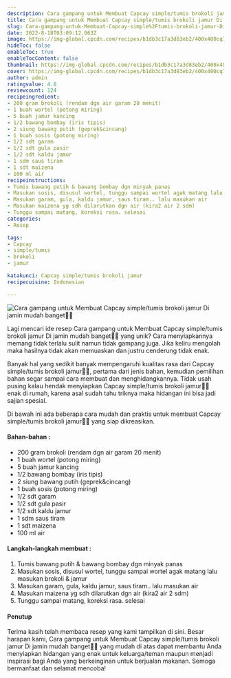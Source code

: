 ```yaml
---
description: Cara gampang untuk Membuat Capcay simple/tumis brokoli jamur Di jamin mudah banget"
title: Cara gampang untuk Membuat Capcay simple/tumis brokoli jamur Di jamin mudah banget
slug: Cara-gampang-untuk-Membuat-Capcay-simple%2Ftumis-brokoli-jamur-Di-jamin-mudah-banget
date: 2022-8-18T03:09:12.063Z
image: https://img-global.cpcdn.com/recipes/b1db3c17a3d83eb2/400x400cq70/photo.jpg
hideToc: false
enableToc: true
enableTocContent: false
thumbnail: https://img-global.cpcdn.com/recipes/b1db3c17a3d83eb2/400x400cq70/photo.jpg
cover: https://img-global.cpcdn.com/recipes/b1db3c17a3d83eb2/400x400cq70/photo.jpg
author: admin
ratingvalue: 4.8
reviewcount: 124
recipeingredient:
- 200 gram brokoli (rendam dgn air garam 20 menit)
- 1 buah wortel (potong miring)
- 5 buah jamur kancing
- 1/2 bawang bombay (iris tipis)
- 2 siung bawang putih (geprek&cincang)
- 1 buah sosis (potong miring)
- 1/2 sdt garam
- 1/2 sdt gula pasir
- 1/2 sdt kaldu jamur
- 1 sdm saus tiram
- 1 sdt maizena
- 100 ml air
recipeinstructions:
- Tumis bawang putih & bawang bombay dgn minyak panas
- Masukan sosis, disusul wortel, tunggu sampai wortel agak matang lalu masukan brokoli & jamur
- Masukan garam, gula, kaldu jamur, saus tiram.. lalu masukan air
- Masukan maizena yg sdh dilarutkan dgn air (kira2 air 2 sdm)
- Tunggu sampai matang, koreksi rasa. selesai
categories:
- Resep

tags:
- Capcay
- simple/tumis
- brokoli
- jamur

katakunci: Capcay simple/tumis brokoli jamur
recipecuisine: Indonesian

---
```


![Cara gampang untuk Membuat Capcay simple/tumis brokoli jamur Di jamin mudah banget👩‍🍳](https://img-global.cpcdn.com/recipes/b1db3c17a3d83eb2/400x400cq70/photo.jpg)

Lagi mencari ide resep Cara gampang untuk Membuat Capcay simple/tumis brokoli jamur Di jamin mudah banget👩‍🍳 yang unik? Cara menyiapkannya memang tidak terlalu sulit namun tidak gampang juga. Jika keliru mengolah maka hasilnya tidak akan memuaskan dan justru cenderung tidak enak.

Banyak hal yang sedikit banyak mempengaruhi kualitas rasa dari Capcay simple/tumis brokoli jamur👩‍🍳, pertama dari jenis bahan, kemudian pemilihan bahan segar sampai cara membuat dan menghidangkannya. Tidak usah pusing kalau hendak menyiapkan Capcay simple/tumis brokoli jamur👩‍🍳 enak di rumah, karena asal sudah tahu triknya maka hidangan ini bisa jadi sajian spesial.

Di bawah ini ada beberapa cara mudah dan praktis untuk membuat Capcay simple/tumis brokoli jamur👩‍🍳 yang siap dikreasikan.

<!--inarticleads1-->

#### Bahan-bahan :

- 200 gram brokoli (rendam dgn air garam 20 menit)
- 1 buah wortel (potong miring)
- 5 buah jamur kancing
- 1/2 bawang bombay (iris tipis)
- 2 siung bawang putih (geprek&cincang)
- 1 buah sosis (potong miring)
- 1/2 sdt garam
- 1/2 sdt gula pasir
- 1/2 sdt kaldu jamur
- 1 sdm saus tiram
- 1 sdt maizena
- 100 ml air

<!--inarticleads2-->

#### Langkah-langkah membuat :

1. Tumis bawang putih & bawang bombay dgn minyak panas
1. Masukan sosis, disusul wortel, tunggu sampai wortel agak matang lalu masukan brokoli & jamur
1. Masukan garam, gula, kaldu jamur, saus tiram.. lalu masukan air
1. Masukan maizena yg sdh dilarutkan dgn air (kira2 air 2 sdm)
1. Tunggu sampai matang, koreksi rasa. selesai

#### Penutup

Terima kasih telah membaca resep yang kami tampilkan di sini. Besar harapan kami, Cara gampang untuk Membuat Capcay simple/tumis brokoli jamur Di jamin mudah banget👩‍🍳 yang mudah di atas dapat membantu Anda menyiapkan hidangan yang enak untuk keluarga/teman maupun menjadi inspirasi bagi Anda yang berkeinginan untuk berjualan makanan. Semoga bermanfaat dan selamat mencoba!